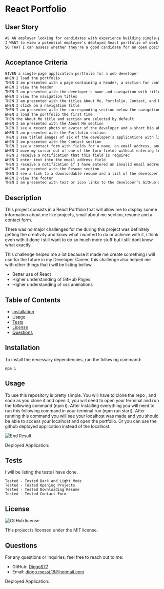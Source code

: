# React Portfolio

## User Story

```md
AS AN employer looking for candidates with experience building single-page applications
I WANT to view a potential employee's deployed React portfolio of work samples
SO THAT I can assess whether they're a good candidate for an open position
```

## Acceptance Criteria

```md
GIVEN a single-page application portfolio for a web developer
WHEN I load the portfolio
THEN I am presented with a page containing a header, a section for content, and a footer
WHEN I view the header
THEN I am presented with the developer's name and navigation with titles corresponding to different sections of the portfolio
WHEN I view the navigation titles
THEN I am presented with the titles About Me, Portfolio, Contact, and Resume, and the title corresponding to the current section is highlighted
WHEN I click on a navigation title
THEN I am presented with the corresponding section below the navigation without the page reloading and that title is highlighted
WHEN I load the portfolio the first time
THEN the About Me title and section are selected by default
WHEN I am presented with the About Me section
THEN I see a recent photo or avatar of the developer and a short bio about them
WHEN I am presented with the Portfolio section
THEN I see titled images of six of the developer’s applications with links to both the deployed applications and the corresponding GitHub repositories
WHEN I am presented with the Contact section
THEN I see a contact form with fields for a name, an email address, and a message
WHEN I move my cursor out of one of the form fields without entering text
THEN I receive a notification that this field is required
WHEN I enter text into the email address field
THEN I receive a notification if I have entered an invalid email address
WHEN I am presented with the Resume section
THEN I see a link to a downloadable resume and a list of the developer’s proficiencies
WHEN I view the footer
THEN I am presented with text or icon links to the developer’s GitHub and LinkedIn profiles, and their profile on a third platform (Stack Overflow, Twitter)
```

## Description

This project consists in a React Portfolio that will allow me to display somne information about me like projects, small about me section, resume and a contact form.

There was no major challenges for me during this project was definitely getting the creativity and know what i wanted to do or achieve with it, i think even with it done i still want to do so much more stuff but i still dont know what exactly.

This challenge helped me a lot because it made me create something i will use for the future in my Developer Career, this challenge also helped me with other things that i will be listing bellow.

- Better use of React
- Higher understanding of GitHub Pages.
- Higher understanding of css animations

## Table of Contents

- [Installation](#installation)
- [Usage](#usage)
- [Tests](#tests)
- [License](#license)
- [Questions](#questions)

## Installation

To install the necessary dependencies, run the following command:

```
npm i
```

## Usage

To use this repository is pretty simple. You will have to clone the repo , and soon as you clone it and open it, you will need to open your terminal and run the following command (npm i). After installing everything you will need to run this following command in your terminal run (npm run start). After running this command you will see your localhost was made and you should be able to access your localhost and open the portfolio. Or you can use the github deployed application instead of the localhost.

![End Result]()

Deployed Application:

## Tests

I will be listing the tests i have done.

```
Tested - Tested Dark and Light Mode
Tested - Tested Opening Projects
Tested - Tested Downloading Resume
Tested - Tested Contact Form
```

## License

![GitHub license](https://img.shields.io/badge/license-MIT-blue.svg)

This project is licensed under the MIT license.

## Questions

For any questions or inquiries, feel free to reach out to me:

- GitHub: [DiogoS77](https://github.com/DiogoS77)
- Email: diogo.messi.18@hotmail.com

Deployed Application:
